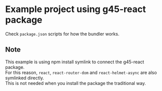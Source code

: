 # Example project using g45-react package

Check `package.json` scripts for how the bundler works.  

## Note

This example is using npm install symlink to connect the g45-react package.  
For this reason, `react`, `react-router-dom` and `react-helmet-async`
are also symlinked directly.  
This is not needed when you install the package the traditional way.

